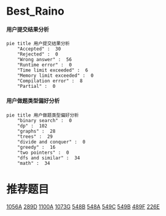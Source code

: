 # Best_Raino

<!-- tabs:start -->



#### **用户提交结果分析**

```mermaid
pie title 用户提交结果分析
    "Accepted" :  30
    "Rejected" :  0
    "Wrong answer" :  56
    "Runtime error" :  0
    "Time limit exceeded" :  6
    "Memory limit exceeded" :  0
    "Compilation error" :  8
    "Partial" :  0
```

#### **用户做题类型偏好分析**

```mermaid
pie title 用户做题类型偏好分析
    "binary search" :  0
    "dp" :  102
    "graphs" :  28
    "trees" :  29
    "divide and conquer" :  0
    "greedy" :  16
    "two pointers" :  0
    "dfs and similar" :  34
    "math" :  34
```



<!-- tabs:end -->
# 推荐题目
[1056A](https://codeforces.com/contest/1056/problem/A)
[289D](https://codeforces.com/contest/289/problem/D)
[1100A](https://codeforces.com/contest/1100/problem/A)
[1073G](https://codeforces.com/contest/1073/problem/G)
[548B](https://codeforces.com/contest/548/problem/B)
[548A](https://codeforces.com/contest/548/problem/A)
[549C](https://codeforces.com/contest/549/problem/C)
[549B](https://codeforces.com/contest/549/problem/B)
[489F](https://codeforces.com/contest/489/problem/F)
[226E](https://codeforces.com/contest/226/problem/E)
